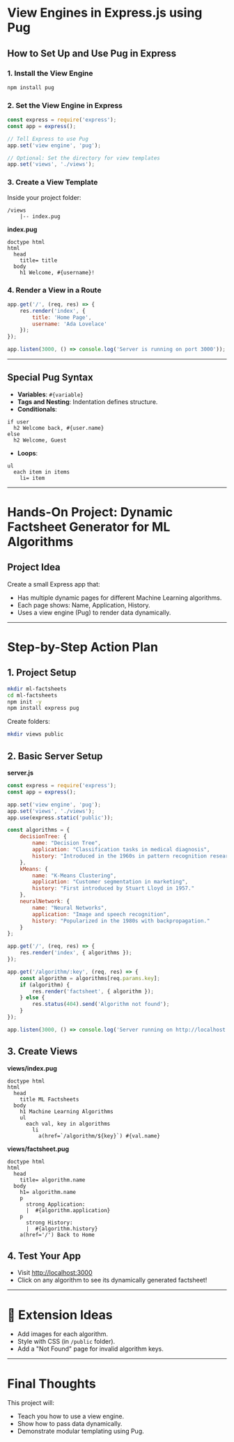 # View Engines in Express.js using Pug 

## How to Set Up and Use Pug in Express

### 1. Install the View Engine

```bash
npm install pug
```

### 2. Set the View Engine in Express

```javascript
const express = require('express');
const app = express();

// Tell Express to use Pug
app.set('view engine', 'pug');

// Optional: Set the directory for view templates
app.set('views', './views');
```

### 3. Create a View Template

Inside your project folder:

```
/views
    |-- index.pug
```

**index.pug**

```pug
doctype html
html
  head
    title= title
  body
    h1 Welcome, #{username}!
```

### 4. Render a View in a Route

```javascript
app.get('/', (req, res) => {
    res.render('index', {
        title: 'Home Page',
        username: 'Ada Lovelace'
    });
});

app.listen(3000, () => console.log('Server is running on port 3000'));
```

---

## Special Pug Syntax

- **Variables**: `#{variable}`
- **Tags and Nesting**: Indentation defines structure.
- **Conditionals**:

```pug
if user
  h2 Welcome back, #{user.name}
else
  h2 Welcome, Guest
```

- **Loops**:

```pug
ul
  each item in items
    li= item
```

---

# Hands-On Project: Dynamic Factsheet Generator for ML Algorithms

## Project Idea
Create a small Express app that:
- Has multiple dynamic pages for different Machine Learning algorithms.
- Each page shows: Name, Application, History.
- Uses a view engine (Pug) to render data dynamically.

---

# Step-by-Step Action Plan

## 1. Project Setup

```bash
mkdir ml-factsheets
cd ml-factsheets
npm init -y
npm install express pug
```

Create folders:

```bash
mkdir views public
```

## 2. Basic Server Setup

**server.js**

```javascript
const express = require('express');
const app = express();

app.set('view engine', 'pug');
app.set('views', './views');
app.use(express.static('public'));

const algorithms = {
    decisionTree: {
        name: "Decision Tree",
        application: "Classification tasks in medical diagnosis",
        history: "Introduced in the 1960s in pattern recognition research."
    },
    kMeans: {
        name: "K-Means Clustering",
        application: "Customer segmentation in marketing",
        history: "First introduced by Stuart Lloyd in 1957."
    },
    neuralNetwork: {
        name: "Neural Networks",
        application: "Image and speech recognition",
        history: "Popularized in the 1980s with backpropagation."
    }
};

app.get('/', (req, res) => {
    res.render('index', { algorithms });
});

app.get('/algorithm/:key', (req, res) => {
    const algorithm = algorithms[req.params.key];
    if (algorithm) {
        res.render('factsheet', { algorithm });
    } else {
        res.status(404).send('Algorithm not found');
    }
});

app.listen(3000, () => console.log('Server running on http://localhost:3000'));
```

## 3. Create Views

**views/index.pug**

```pug
doctype html
html
  head
    title ML Factsheets
  body
    h1 Machine Learning Algorithms
    ul
      each val, key in algorithms
        li
          a(href=`/algorithm/${key}`) #{val.name}
```

**views/factsheet.pug**

```pug
doctype html
html
  head
    title= algorithm.name
  body
    h1= algorithm.name
    p
      strong Application:
      |  #{algorithm.application}
    p
      strong History:
      |  #{algorithm.history}
    a(href='/') Back to Home
```

## 4. Test Your App

- Visit [http://localhost:3000](http://localhost:3000)
- Click on any algorithm to see its dynamically generated factsheet!

---

# 🌟 Extension Ideas
- Add images for each algorithm.
- Style with CSS (in `/public` folder).
- Add a "Not Found" page for invalid algorithm keys.

---

# Final Thoughts
This project will:
- Teach you how to use a view engine.
- Show how to pass data dynamically.
- Demonstrate modular templating using Pug.


